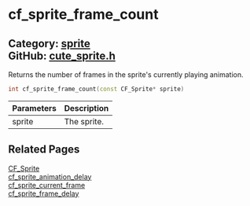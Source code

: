 # cf_sprite_frame_count

Category: [sprite](https://github.com/RandyGaul/cute_framework/blob/master/docs/api_reference?id=sprite)  
GitHub: [cute_sprite.h](https://github.com/RandyGaul/cute_framework/blob/master/include/cute_sprite.h)  
---

Returns the number of frames in the sprite's currently playing animation.

```cpp
int cf_sprite_frame_count(const CF_Sprite* sprite)
```

Parameters | Description
--- | ---
sprite | The sprite.

## Related Pages

[CF_Sprite](https://github.com/RandyGaul/cute_framework/blob/master/docs/sprite/cf_sprite.md)  
[cf_sprite_animation_delay](https://github.com/RandyGaul/cute_framework/blob/master/docs/sprite/cf_sprite_animation_delay.md)  
[cf_sprite_current_frame](https://github.com/RandyGaul/cute_framework/blob/master/docs/sprite/cf_sprite_current_frame.md)  
[cf_sprite_frame_delay](https://github.com/RandyGaul/cute_framework/blob/master/docs/sprite/cf_sprite_frame_delay.md)  
